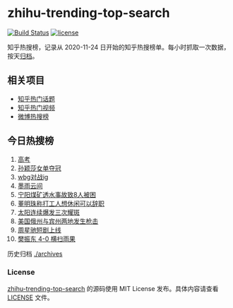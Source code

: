 # zhihu-trending-top-search

[![Build Status](https://github.com/justjavac/zhihu-trending-top-search/workflows/ci/badge.svg?branch=main)](https://github.com/justjavac/zhihu-trending-top-search/actions)
[![license](https://img.shields.io/github/license/justjavac/zhihu-trending-top-search)](https://github.com/justjavac/zhihu-trending-top-search/blob/main/LICENSE)

知乎热搜榜，记录从 2020-11-24 日开始的知乎热搜榜单。每小时抓取一次数据，按天[归档](./archives)。

## 相关项目

- [知乎热门话题](https://github.com/justjavac/zhihu-trending-hot-questions)
- [知乎热门视频](https://github.com/justjavac/zhihu-trending-hot-video)
- [微博热搜榜](https://github.com/justjavac/weibo-trending-hot-search)

## 今日热搜榜

<!-- BEGIN -->
<!-- 最后更新时间 Wed Jun 05 2024 10:25:17 GMT+0800 (China Standard Time) -->

1. [高考](https://www.zhihu.com/search?q=%E9%AB%98%E8%80%83)
1. [孙颖莎女单夺冠](https://www.zhihu.com/search?q=%E5%AD%99%E9%A2%96%E8%8E%8E%E5%A5%B3%E5%8D%95%E5%A4%BA%E5%86%A0)
1. [wbg对战ig](https://www.zhihu.com/search?q=wbg%E5%AF%B9%E6%88%98ig)
1. [墨雨云间](https://www.zhihu.com/search?q=%E5%A2%A8%E9%9B%A8%E4%BA%91%E9%97%B4)
1. [宁阳煤矿透水事故致8人被困](https://www.zhihu.com/search?q=%E5%AE%81%E9%98%B3%E7%85%A4%E7%9F%BF%E9%80%8F%E6%B0%B4%E4%BA%8B%E6%95%85%E8%87%B48%E4%BA%BA%E8%A2%AB%E5%9B%B0)
1. [董明珠称打工人想休闲可以辞职](https://www.zhihu.com/search?q=%E8%91%A3%E6%98%8E%E7%8F%A0%E7%A7%B0%E6%89%93%E5%B7%A5%E4%BA%BA%E6%83%B3%E4%BC%91%E9%97%B2%E5%8F%AF%E4%BB%A5%E8%BE%9E%E8%81%8C)
1. [太阳连续爆发三次耀斑](https://www.zhihu.com/search?q=%E5%A4%AA%E9%98%B3%E8%BF%9E%E7%BB%AD%E7%88%86%E5%8F%91%E4%B8%89%E6%AC%A1%E8%80%80%E6%96%91)
1. [美国俄州与宾州两地发生枪击](https://www.zhihu.com/search?q=%E7%BE%8E%E5%9B%BD%E4%BF%84%E5%B7%9E%E4%B8%8E%E5%AE%BE%E5%B7%9E%E4%B8%A4%E5%9C%B0%E5%8F%91%E7%94%9F%E6%9E%AA%E5%87%BB)
1. [周星驰短剧上线](https://www.zhihu.com/search?q=%E5%91%A8%E6%98%9F%E9%A9%B0%E7%9F%AD%E5%89%A7%E4%B8%8A%E7%BA%BF)
1. [樊振东 4-0 横扫雨果](https://www.zhihu.com/search?q=%E6%A8%8A%E6%8C%AF%E4%B8%9C%204-0%20%E6%A8%AA%E6%89%AB%E9%9B%A8%E6%9E%9C)

<!-- END -->

历史归档 [./archives](./archives)

### License

[zhihu-trending-top-search](https://github.com/justjavac/zhihu-trending-top-search) 的源码使用 MIT License
发布。具体内容请查看 [LICENSE](./LICENSE) 文件。
